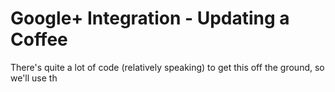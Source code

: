 # Google+ Integration - Updating a Coffee



There's quite a lot of code \(relatively speaking\) to get this off the ground, so we'll use th
